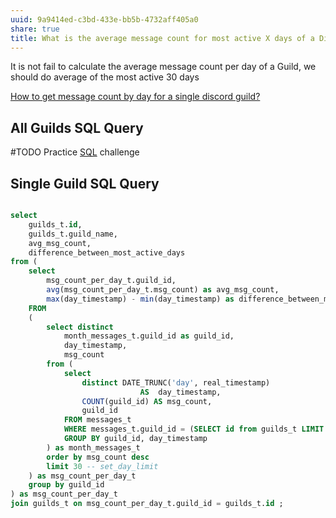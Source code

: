 ```yaml
---
uuid: 9a9414ed-c3bd-433e-bb5b-4732aff405a0
share: true
title: What is the average message count for most active X days of a Discord Guild?
---
```

It is not fail to calculate the average message count per day of a Guild, we should do average of the most active 30 days

[How to get message count by day for a single discord guild?](/fe3d485e-3f96-4cbd-8a63-2feda6021e8e)
## All Guilds SQL Query

#TODO Practice [SQL](/9bf437f1-b997-4df7-9cb5-d1dcb65fb892) challenge

## Single Guild SQL Query

``` SQL

select 
	guilds_t.id,
	guilds_t.guild_name,
	avg_msg_count,
	difference_between_most_active_days
from (
	select 
		msg_count_per_day_t.guild_id,
		avg(msg_count_per_day_t.msg_count) as avg_msg_count,
		max(day_timestamp) - min(day_timestamp) as difference_between_most_active_days
	FROM
	(
		select distinct 
			month_messages_t.guild_id as guild_id, 
			day_timestamp, 
			msg_count
		from (
			select
				distinct DATE_TRUNC('day', real_timestamp)
					         AS  day_timestamp,
			    COUNT(guild_id) AS msg_count,
			    guild_id 
			FROM messages_t
			WHERE messages_t.guild_id = (SELECT id from guilds_t LIMIT 1 offset 3)
			GROUP BY guild_id, day_timestamp
		) as month_messages_t
		order by msg_count desc
		limit 30 -- set_day_limit
	) as msg_count_per_day_t
	group by guild_id
) as msg_count_per_day_t
join guilds_t on msg_count_per_day_t.guild_id = guilds_t.id ;

```